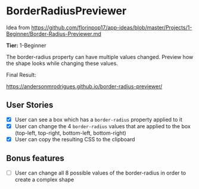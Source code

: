 # BorderRadiusPreviewer

Idea from https://github.com/florinpop17/app-ideas/blob/master/Projects/1-Beginner/Border-Radius-Previewer.md

**Tier:** 1-Beginner

The border-radius property can have multiple values changed. Preview how the shape looks while changing these values.

Final Result: 

https://andersonmrodrigues.github.io/border-radius-previewer/


## User Stories

-   [x] User can see a box which has a `border-radius` property applied to it
-   [x] User can change the 4 `border-radius` values that are applied to the box (top-left, top-right, bottom-left, bottom-right)
-   [x] User can copy the resulting CSS to the clipboard

## Bonus features

-   [ ] User can change all 8 possible values of the border-radius in order to create a complex shape

